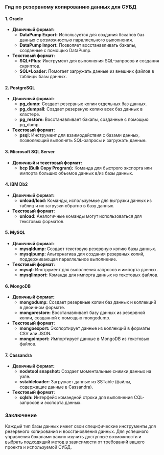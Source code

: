 ### Гид по резервному копированию данных для СУБД

#### 1. Oracle
- **Двоичный формат:**
  - **DataPump Export:** Используется для создания бэкапов баз данных с возможностью параллельного выполнения.
  - **DataPump Import:** Позволяет восстанавливать бэкапы, созданные с помощью DataPump.
- **Текстовый формат:**
  - **SQL*Plus:** Инструмент для выполнения SQL-запросов и создания скриптов.
  - **SQL*Loader:** Помогает загружать данные из внешних файлов в таблицы базы данных.

#### 2. PostgreSQL
- **Двоичный формат:**
  - **pg_dump:** Создает резервные копии отдельных баз данных.
  - **pg_dumpall:** Создает резервную копию всех баз данных в кластере.
  - **pg_restore:** Восстанавливает бэкапы, созданные с помощью pg_dump.
- **Текстовый формат:** 
  - **psql:** Инструмент для взаимодействия с базами данных, позволяющий выполнять SQL-запросы и загружать данные.

#### 3. Microsoft SQL Server
- **Двоичный и текстовый формат:**
  - **bcp (Bulk Copy Program):** Команда для быстрого экспорта или импорта больших объемов данных в/из базы данных.

#### 4. IBM Db2
- **Двоичный формат:**
  - **unload/load:** Команды, используемые для выгрузки данных из таблиц и их загрузки обратно в базу данных.
- **Текстовый формат:**
  - **unload:** Аналогичные команды могут использоваться для текстовых форматов.

#### 5. MySQL
- **Двоичный формат:**
  - **mysqldump:** Создает текстовую резервную копию базы данных.
  - **mysqlpump:** Альтернатива для создания резервных копий, поддерживающая параллельное выполнение.
- **Текстовый формат:**
  - **mysql:** Инструмент для выполнения запросов и импорта данных.
  - **mysqlimport:** Команда для импорта данных из текстовых файлов.

#### 6. MongoDB
- **Двоичный формат:**
  - **mongodump:** Создает резервные копии баз данных и коллекций в двоичном формате.
  - **mongorestore:** Восстанавливает базу данных из резервной копии, созданной с помощью mongodump.
- **Текстовый формат:**
  - **mongoexport:** Экспортирует данные из коллекций в форматы CSV или JSON.
  - **mongoimport:** Импортирует данные в MongoDB из текстовых файлов.

#### 7. Cassandra
- **Двоичный формат:**
  - **nodetool snapshot:** Создает моментальные снимки данных на узле.
  - **sstableloader:** Загружает данные из SSTable (файлы, содержащие данные в Cassandra).
- **Текстовый формат:**
  - **cqlsh:** Интерфейс командной строки для выполнения CQL-запросов и экспорта данных.

### Заключение
Каждый тип базы данных имеет свои специфические инструменты для резервного копирования и восстановления данных. Для успешного управления бэкапами важно изучить доступные возможности и выбрать подходящий метод в зависимости от требований вашего проекта и используемой СУБД. 
